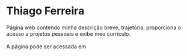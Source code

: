 # Thiago Ferreira

Página web contendo minha descrição breve, trajetória, proporciona o acesso a projetos 
pessoais e exibe meu currículo.<br>
<br>
A página pode ser acessada em<br>


